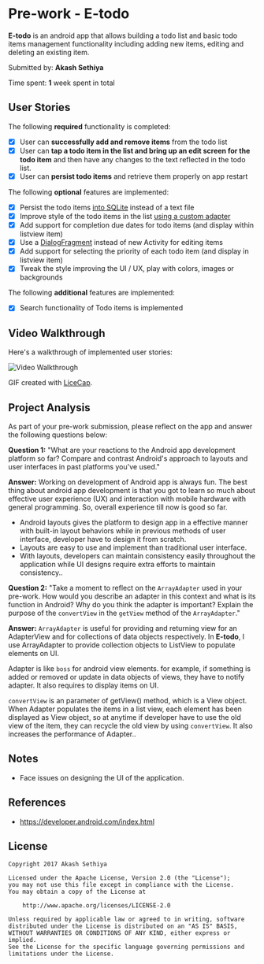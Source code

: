 # Pre-work - **E-todo**

**E-todo** is an android app that allows building a todo list and basic todo items management functionality including adding new items, editing and deleting an existing item.

Submitted by: **Akash Sethiya**

Time spent: **1** week spent in total

## User Stories

The following **required** functionality is completed:

* [X] User can **successfully add and remove items** from the todo list
* [X] User can **tap a todo item in the list and bring up an edit screen for the todo item** and then have any changes to the text reflected in the todo list.
* [X] User can **persist todo items** and retrieve them properly on app restart

The following **optional** features are implemented:

* [X] Persist the todo items [into SQLite](http://guides.codepath.com/android/Persisting-Data-to-the-Device#sqlite) instead of a text file
* [X] Improve style of the todo items in the list [using a custom adapter](http://guides.codepath.com/android/Using-an-ArrayAdapter-with-ListView)
* [X] Add support for completion due dates for todo items (and display within listview item)
* [X] Use a [DialogFragment](http://guides.codepath.com/android/Using-DialogFragment) instead of new Activity for editing items
* [X] Add support for selecting the priority of each todo item (and display in listview item)
* [X] Tweak the style improving the UI / UX, play with colors, images or backgrounds

The following **additional** features are implemented:

* [X] Search functionality of Todo items is implemented

## Video Walkthrough

Here's a walkthrough of implemented user stories:

<img src='http://imgur.com/2JNbb1m.gif' title='Video Walkthrough' />

GIF created with [LiceCap](http://www.cockos.com/licecap/).

## Project Analysis

As part of your pre-work submission, please reflect on the app and answer the following questions below:

**Question 1:** "What are your reactions to the Android app development platform so far? Compare and contrast Android's approach to layouts and user interfaces in past platforms you've used."

**Answer:** Working on development of Android app is always fun. The best thing about android app development is that you got to learn so much about effective user experience (UX) and interaction with mobile hardware with general programming. So, overall experience till now is good so far.

* Android layouts gives the platform to design app in a effective manner with built-in layout behaviors while in previous methods of user interface, developer have to design it from scratch.
* Layouts are easy to use and implement than traditional user interface.
* With layouts, developers can maintain consistency easily throughout the application while UI designs require extra efforts to maintain consistency..

**Question 2:** "Take a moment to reflect on the `ArrayAdapter` used in your pre-work. How would you describe an adapter in this context and what is its function in Android? Why do you think the adapter is important? Explain the purpose of the `convertView` in the `getView` method of the `ArrayAdapter`."

**Answer:** `ArrayAdapter` is useful for providing and returning view for an AdapterView and for collections of data objects respectively.
In **E-todo**, I use ArrayAdapter to provide collection objects to ListView to populate elements on UI.

Adapter is like `boss` for android view elements. for example, if something is added or removed or update in data objects of views, they have to notify adapter. It also requires to display items on UI.

`convertView` is an parameter of getView() method, which is a View object. When Adapter populates the items in a list view, each element has been displayed as View object, so at anytime if developer have to use the old view of the item, they can recycle the old view by using `convertView`. It also  increases the performance of Adapter..

## Notes

* Face issues on designing the UI of the application.

## References
* https://developer.android.com/index.html

## License

    Copyright 2017 Akash Sethiya

    Licensed under the Apache License, Version 2.0 (the "License");
    you may not use this file except in compliance with the License.
    You may obtain a copy of the License at

        http://www.apache.org/licenses/LICENSE-2.0

    Unless required by applicable law or agreed to in writing, software
    distributed under the License is distributed on an "AS IS" BASIS,
    WITHOUT WARRANTIES OR CONDITIONS OF ANY KIND, either express or implied.
    See the License for the specific language governing permissions and
    limitations under the License.
